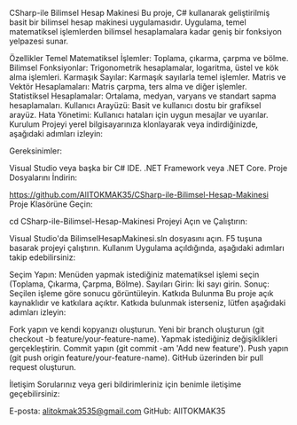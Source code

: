 CSharp-ile Bilimsel Hesap Makinesi
Bu proje, C# kullanarak geliştirilmiş basit bir bilimsel hesap makinesi uygulamasıdır. Uygulama, temel matematiksel işlemlerden bilimsel hesaplamalara kadar geniş bir fonksiyon yelpazesi sunar.

Özellikler
Temel Matematiksel İşlemler: Toplama, çıkarma, çarpma ve bölme.
Bilimsel Fonksiyonlar: Trigonometrik hesaplamalar, logaritma, üstel ve kök alma işlemleri.
Karmaşık Sayılar: Karmaşık sayılarla temel işlemler.
Matris ve Vektör Hesaplamaları: Matris çarpma, ters alma ve diğer işlemler.
Statistiksel Hesaplamalar: Ortalama, medyan, varyans ve standart sapma hesaplamaları.
Kullanıcı Arayüzü: Basit ve kullanıcı dostu bir grafiksel arayüz.
Hata Yönetimi: Kullanıcı hataları için uygun mesajlar ve uyarılar.
Kurulum
Projeyi yerel bilgisayarınıza klonlayarak veya indirdiğinizde, aşağıdaki adımları izleyin:

Gereksinimler:

Visual Studio veya başka bir C# IDE.
.NET Framework veya .NET Core.
Proje Dosyalarını İndirin:

https://github.com/AlITOKMAK35/CSharp-ile-Bilimsel-Hesap-Makinesi
Proje Klasörüne Geçin:

cd CSharp-ile-Bilimsel-Hesap-Makinesi
Projeyi Açın ve Çalıştırın:

Visual Studio'da BilimselHesapMakinesi.sln dosyasını açın.
F5 tuşuna basarak projeyi çalıştırın.
Kullanım
Uygulama açıldığında, aşağıdaki adımları takip edebilirsiniz:

Seçim Yapın: Menüden yapmak istediğiniz matematiksel işlemi seçin (Toplama, Çıkarma, Çarpma, Bölme).
Sayıları Girin: İki sayı girin.
Sonuç: Seçilen işleme göre sonucu görüntüleyin.
Katkıda Bulunma
Bu proje açık kaynaklıdır ve katkılara açıktır. Katkıda bulunmak isterseniz, lütfen aşağıdaki adımları izleyin:

Fork yapın ve kendi kopyanızı oluşturun.
Yeni bir branch oluşturun (git checkout -b feature/your-feature-name).
Yapmak istediğiniz değişiklikleri gerçekleştirin.
Commit yapın (git commit -am 'Add new feature').
Push yapın (git push origin feature/your-feature-name).
GitHub üzerinden bir pull request oluşturun.

İletişim
Sorularınız veya geri bildirimleriniz için benimle iletişime geçebilirsiniz:

E-posta: alitokmak3535@gmail.com
GitHub: AlITOKMAK35
